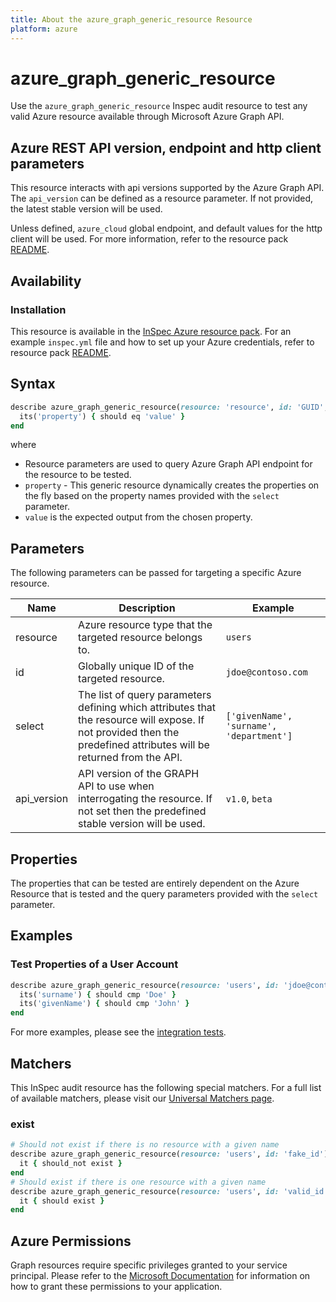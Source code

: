 ```yaml
---
title: About the azure_graph_generic_resource Resource
platform: azure
---
```


# azure_graph_generic_resource

Use the `azure_graph_generic_resource` Inspec audit resource to test any valid Azure resource available through Microsoft Azure Graph API. 

## Azure REST API version, endpoint and http client parameters

This resource interacts with api versions supported by the Azure Graph API.
The `api_version` can be defined as a resource parameter.
If not provided, the latest stable version will be used.

Unless defined, `azure_cloud` global endpoint, and default values for the http client will be used.
For more information, refer to the resource pack [README](../../README.md). 

## Availability

### Installation

This resource is available in the [InSpec Azure resource pack](https://github.com/inspec/inspec-azure). 
For an example `inspec.yml` file and how to set up your Azure credentials, refer to resource pack [README](../../README.md#Service-Principal).

## Syntax
```ruby
describe azure_graph_generic_resource(resource: 'resource', id: 'GUID', select: %w(attributes to be tested)) do
  its('property') { should eq 'value' }
end
```
where

- Resource parameters are used to query Azure Graph API endpoint for the resource to be tested.
- `property` - This generic resource dynamically creates the properties on the fly based on the property names provided with the `select` parameter. 
- `value` is the expected output from the chosen property.

## Parameters

The following parameters can be passed for targeting a specific Azure resource.

| Name              | Description                                                                                                                                                         | Example                                |
|-------------------|---------------------------------------------------------------------------------------------------------------------------------------------------------------------|----------------------------------------|
| resource          | Azure resource type that the targeted resource belongs to.                                                                                                          | `users`                                |
| id                | Globally unique ID of the targeted resource.                                                                                                                        | `jdoe@contoso.com`                     |
| select            | The list of query parameters defining which attributes that the resource will expose. If not provided then the predefined attributes will be returned from the API. | `['givenName', 'surname', 'department']` |
| api_version       | API version of the GRAPH API to use when interrogating the resource. If not set then the predefined stable version will be used.                                    | `v1.0`, `beta`                         |

## Properties

The properties that can be tested are entirely dependent on the Azure Resource that is tested and the query parameters provided with the `select` parameter.

## Examples

### Test Properties of a User Account
```ruby
describe azure_graph_generic_resource(resource: 'users', id: 'jdoe@contoso.com', select: %w{ surname givenName }) do
  its('surname') { should cmp 'Doe' }
  its('givenName') { should cmp 'John' }
end
```
For more examples, please see the [integration tests](../../test/integration/verify/controls/azure_graph_generic_resource.rb).

## Matchers

This InSpec audit resource has the following special matchers. For a full list of available matchers, please visit our [Universal Matchers page](https://www.inspec.io/docs/reference/matchers/).

### exist
```ruby
# Should not exist if there is no resource with a given name
describe azure_graph_generic_resource(resource: 'users', id: 'fake_id') do
  it { should_not exist }
end
# Should exist if there is one resource with a given name
describe azure_graph_generic_resource(resource: 'users', id: 'valid_id') do
  it { should exist }
end
```
## Azure Permissions

Graph resources require specific privileges granted to your service principal.
Please refer to the [Microsoft Documentation](https://docs.microsoft.com/en-us/azure/active-directory/develop/active-directory-integrating-applications#updating-an-application) for information on how to grant these permissions to your application.
